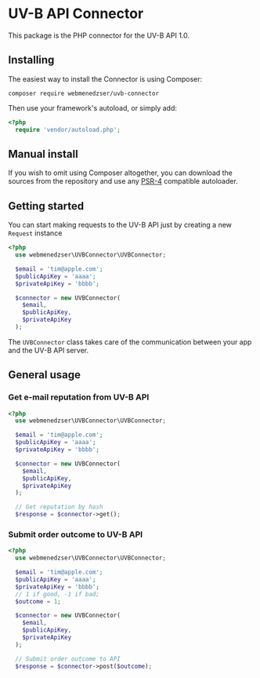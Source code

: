 # UV-B API Connector

This package is the PHP connector for the UV-B API 1.0.

## Installing

The easiest way to install the Connector is using Composer:

```
composer require webmenedzser/uvb-connector
```

Then use your framework's autoload, or simply add:

```php
<?php
  require 'vendor/autoload.php';
```

## Manual install

If you wish to omit using Composer altogether, you can download the sources from the repository and use any [PSR-4](http://www.php-fig.org/psr/psr-4/) compatible autoloader.

## Getting started

You can start making requests to the UV-B API just by creating a new `Request` instance

```php
<?php
  use webmenedzser\UVBConnector\UVBConnector;

  $email = 'tim@apple.com';
  $publicApiKey = 'aaaa';
  $privateApiKey = 'bbbb';

  $connector = new UVBConnector(
    $email, 
    $publicApiKey, 
    $privateApiKey
  );
```

The `UVBConnector` class takes care of the communication between your app and the UV-B API server.

## General usage

### Get e-mail reputation from UV-B API

```php
<?php 
  use webmenedzser\UVBConnector\UVBConnector;

  $email = 'tim@apple.com';
  $publicApiKey = 'aaaa';
  $privateApiKey = 'bbbb';

  $connector = new UVBConnector(
    $email, 
    $publicApiKey, 
    $privateApiKey
  );

  // Get reputation by hash
  $response = $connector->get();
```

### Submit order outcome to UV-B API

```php
<?php
  use webmenedzser\UVBConnector\UVBConnector;

  $email = 'tim@apple.com';
  $publicApiKey = 'aaaa';
  $privateApiKey = 'bbbb';
  // 1 if good, -1 if bad;
  $outcome = 1;

  $connector = new UVBConnector(
    $email, 
    $publicApiKey, 
    $privateApiKey
  );

  // Submit order outcome to API
  $response = $connector->post($outcome);
```
